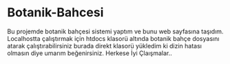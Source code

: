 # Botanik-Bahcesi
Bu projemde botanik bahçesi sistemi yaptım ve bunu web sayfasına taşıdım.
Localhostta çalıştırmak için htdocs klasorü altında botanik bahçe dosyasını  atarak çalıştırabilirsiniz burada direkt klasorü yükledim ki dizin hatası olmasın diye umarım beğenirsiniz. Herkese İyi Çlaışmalar..
